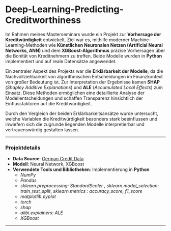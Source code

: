 # Deep-Learning-Predicting-Creditworthiness

Im Rahmen meines Masterseminars wurde ein Projekt zur **Vorhersage der Kreditwürdigkeit** entwickelt. Ziel war es, mithilfe moderner Machine-Learning-Methoden wie **Künstlichen Neuronalen Netzen (Artificial Neural Networks, ANN)** und dem **XGBoost-Algorithmus** präzise Vorhersagen über die Bonität von Kreditnehmern zu treffen. Beide Modelle wurden in **Python** implementiert und auf reale Datensätze angewendet.  

Ein zentraler Aspekt des Projekts war die **Erklärbarkeit der Modelle**, da die Nachvollziehbarkeit von algorithmischen Entscheidungen im Finanzkontext von großer Bedeutung ist. Zur Interpretation der Ergebnisse kamen **SHAP** (*Shapley Additive Explanations*) und **ALE** (*Accumulated Local Effects*) zum Einsatz. Diese Methoden ermöglichen eine detaillierte Analyse der Modellentscheidungen und schaffen Transparenz hinsichtlich der Einflussfaktoren auf die Kreditwürdigkeit.  

Durch den Vergleich der beiden Erklärbarkeitsansätze wurde untersucht, welche Variablen die Kreditwürdigkeit besonders stark beeinflussen und inwiefern sich die zugrunde liegenden Modelle interpretierbar und vertrauenswürdig gestalten lassen.  

---
### Projektdetails
- **Data Source**: [German Credit Data](https://www.kaggle.com/datasets/mpwolke/cusersmarildownloadsgermancsv) 
- **Modell**: Neural Network, XGBoost 
- **Verwendete Tools und Bibliotheken**: Implementierung in **Python**  
  - *NumPy*  
  - *Pandas*  
  - *sklearn.preprocessing: StandardScaler* , *sklearn.model_selection: train_test_split*, *sklearn.metrics : accuracy_score, f1_score*
  - *matplotlib.pyplot*  
  - *torch*
  - *shap*
  - *alibi.explainers: ALE*
  - *XGBoost*
---
